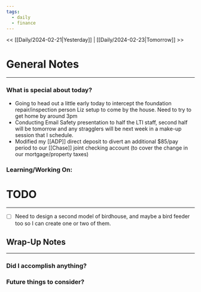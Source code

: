 ```yaml
---
tags:
  - daily
  - finance
---
```


<< [[Daily/2024-02-21|Yesterday]] | [[Daily/2024-02-23|Tomorrow]] >>
# General Notes
---
### What is special about today?
- Going to head out a little early today to intercept the foundation repair/inspection person Liz setup to come by the house.  Need to try to get home by around 3pm
- Conducting Email Safety presentation to half the LTI staff, second half will be tomorrow and any stragglers will be next week in a make-up session that I schedule.
- Modified my [[ADP]] direct deposit to divert an additional $85/pay period to our [[Chase]] joint checking account (to cover the change in our mortgage/property taxes)
### Learning/Working On:



# TODO
---
- [ ] Need to design a second model of birdhouse, and maybe a bird feeder too so I can create one or two of them.



## Wrap-Up Notes
---
### Did I accomplish anything?
### Future things to consider?
